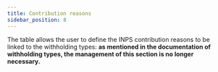 ```yaml
---
title: Contribution reasons
sidebar_position: 8
---
```


The table allows the user to define the INPS contribution reasons to be linked to the withholding types: **as mentioned in the documentation of withholding types, the management of this section is no longer necessary.**